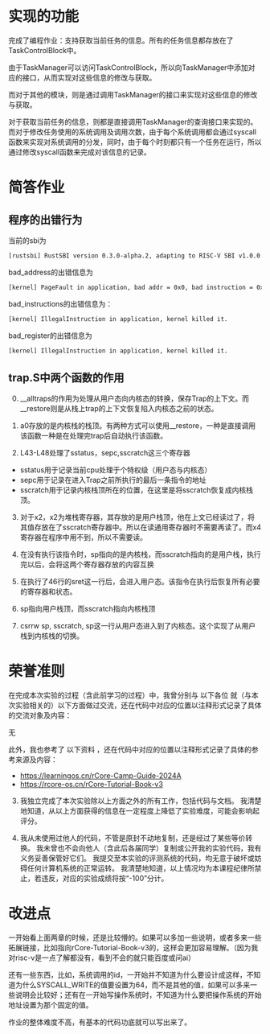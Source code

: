 # 实现的功能

完成了编程作业：支持获取当前任务的信息。所有的任务信息都存放在了TaskControlBlock中。

由于TaskManager可以访问TaskControlBlock，所以向TaskManager中添加对应的接口，从而实现对这些信息的修改与获取。

而对于其他的模块，则是通过调用TaskManager的接口来实现对这些信息的修改与获取。

对于获取当前任务的信息，则都是直接调用TaskManager的查询接口来实现的。而对于修改任务使用的系统调用及调用次数，由于每个系统调用都会通过syscall函数来实现对系统调用的分发，同时，由于每个时刻都只有一个任务在运行，所以通过修改syscall函数来完成对该信息的记录。

# 简答作业

## 程序的出错行为

当前的sbi为

```bash
[rustsbi] RustSBI version 0.3.0-alpha.2, adapting to RISC-V SBI v1.0.0
```

bad_address的出错信息为

```bash
[kernel] PageFault in application, bad addr = 0x0, bad instruction = 0x804003c8, kernel killed it.
```

bad_instructions的出错信息为：

```bash
[kernel] IllegalInstruction in application, kernel killed it.
```

bad_register的出错信息为

```bash
[kernel] IllegalInstruction in application, kernel killed it.
```

## trap.S中两个函数的作用

0. __alltraps的作用为处理从用户态向内核态的转换，保存Trap的上下文。而__restore则是从栈上trap的上下文恢复陷入内核态之前的状态。

1. a0存放的是内核栈的栈顶。有两种方式可以使用__restore，一种是直接调用该函数一种是在处理完trap后自动执行该函数。

2. L43-L48处理了sstatus，sepc,sscratch这三个寄存器
* sstatus用于记录当前cpu处理于个特权级（用户态与内核态）
* sepc用于记录在进入Trap之前所执行的最后一条指令的地址
* sscratch用于记录内核栈顶所在的位置，在这里是将sscratch恢复成内核栈顶。

3. 对于x2，x2为堆栈寄存器，其存放的是用户栈顶，他在上文已经读过了，将其值存放在了sscratch寄存器中。所以在读通用寄存器时不需要再读了。而x4寄存器在程序中用不到，所以不需要读。

4. 在没有执行该指令时，sp指向的是内核栈，而sscratch指向的是用户栈，执行完以后，会将这两个寄存器存放的内容互换
5. 在执行了46行的sret这一行后，会进入用户态。该指令在执行后恢复所有必要的寄存器和状态。
6. sp指向用户栈顶，而sscratch指向内核栈顶
7. csrrw sp, sscratch, sp这一行从用户态进入到了内核态。这个实现了从用户栈到内核栈的切换。

# 荣誉准则

在完成本次实验的过程（含此前学习的过程）中，我曾分别与 以下各位 就（与本次实验相关的）以下方面做过交流，还在代码中对应的位置以注释形式记录了具体的交流对象及内容：

无

此外，我也参考了 以下资料 ，还在代码中对应的位置以注释形式记录了具体的参考来源及内容：

* https://learningos.cn/rCore-Camp-Guide-2024A
* https://rcore-os.cn/rCore-Tutorial-Book-v3

3. 我独立完成了本次实验除以上方面之外的所有工作，包括代码与文档。 我清楚地知道，从以上方面获得的信息在一定程度上降低了实验难度，可能会影响起评分。

4. 我从未使用过他人的代码，不管是原封不动地复制，还是经过了某些等价转换。 我未曾也不会向他人（含此后各届同学）复制或公开我的实验代码，我有义务妥善保管好它们。 我提交至本实验的评测系统的代码，均无意于破坏或妨碍任何计算机系统的正常运转。 我清楚地知道，以上情况均为本课程纪律所禁止，若违反，对应的实验成绩将按“-100”分计。

# 改进点

一开始看上面两章的时候，还是比较懵的。如果可以多加一些说明，或者多来一些拓展链接，比如指向rCore-Tutorial-Book-v3的，这样会更加容易理解。（因为我对risc-v是一点了解都没有，看到不会的就只能百度或问ai）

还有一些东西，比如，系统调用的id，一开始并不知道为什么要设计成这样，不知道为什么SYSCALL_WRITE的值要设置为64，而不是其他的值，如果可以多来一些说明会比较好；还有在一开始写操作系统时，不知道为什么要把操作系统的开始地址设置为那个固定的值。

作业的整体难度不高，有基本的代码功底就可以写出来了。
